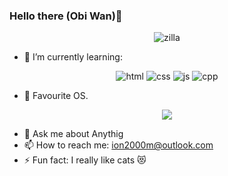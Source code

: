 ### Hello there (Obi Wan)👋

<p align="center">
   <img src="https://i.ibb.co/TcmQJsd/Zilla.png" alt="zilla"/>
</p>

- 🌱 I’m currently learning:
<p align="center">
   <img src="https://img.shields.io/badge/HTML5-E34F26?style=for-the-badge&logo=html5&logoColor=white" alt="html"/>
   <img src="https://img.shields.io/badge/CSS3-1572B6?style=for-the-badge&logo=css3&logoColor=white" alt="css"/>
   <img src="https://img.shields.io/badge/JavaScript-F7DF1E?style=for-the-badge&logo=javascript&logoColor=black" alt="js"/>
   <img src="https://img.shields.io/badge/C%2B%2B-00599C?style=for-the-badge&logo=c%2B%2B&logoColor=white" alt="cpp"/>
</p>

- 🐧 Favourite OS.
<p align="center">
   <img src="https://img.shields.io/badge/Linux_Mint-87CF3E?style=for-the-badge&logo=linux-mint&logoColor=white" />
</p>

- 💬 Ask me about Anythig
- 📫 How to reach me: ion2000m@outlook.com
- ⚡ Fun fact: I really like cats 😻
